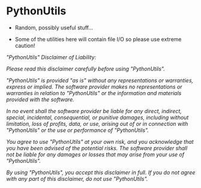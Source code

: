 # PythonUtils
-   Random, possibly useful stuff\...

-   Some of the utilities here will contain file I/O so please use
    extreme caution!

*\"PythonUtils\" Disclaimer of Liability:*

*Please read this disclaimer carefully before using \"PythonUtils\".*

*\"PythonUtils\" is provided \"as is\" without any representations or
warranties, express or implied. The software provider makes no
representations or warranties in relation to \"PythonUtils\" or the
information and materials provided with the software.*

*In no event shall the software provider be liable for any direct,
indirect, special, incidental, consequential, or punitive damages,
including without limitation, loss of profits, data, or use, arising out
of or in connection with \"PythonUtils\" or the use or performance of
\"PythonUtils\".*

*You agree to use \"PythonUtils\" at your own risk, and you acknowledge
that you have been advised of the potential risks. The software provider
shall not be liable for any damages or losses that may arise from your
use of \"PythonUtils\".*

*By using \"PythonUtils\", you accept this disclaimer in full. If you do
not agree with any part of this disclaimer, do not use \"PythonUtils\".*
